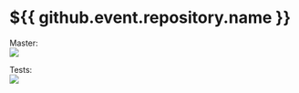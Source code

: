 # ${{ github.event.repository.name }}




Master:<br>
<img src="https://github.com/mistexapp/bot_test/workflows/complete-cicd/badge.svg?branch=master"><br>

Tests:<br>
<img src="https://github.com/mistexapp/bot_test/workflows/complete-cicd/badge.svg?branch=tests"><br>
